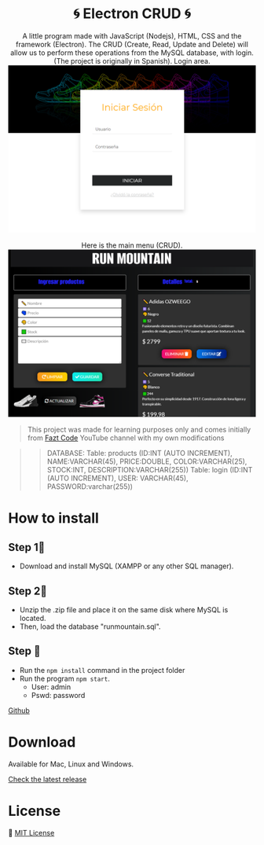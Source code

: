 <h1 align="center">🌀 Electron CRUD 🌀</h1>

<p align="center">
  A little program made with JavaScript (Nodejs), HTML, CSS and the framework (Electron).
The CRUD (Create, Read, Update and Delete) will allow us to perform these operations from the MySQL database, with login. (The project is originally in Spanish).
Login area.
  <img src="./github/img/screen1.png" alt="screenshot" />
</p>

<p align="center">
  Here is the main menu (CRUD).
  <img src="./github/img/screen2.png" alt="screenshot" />
</p>

> This project was made for learning purposes only and comes initially from [Fazt Code](https://www.youtube.com/channel/UCMn28O1sQGochG94HdlthbA) YouTube channel with my own modifications

>> DATABASE: Table: products (ID:INT (AUTO INCREMENT), NAME:VARCHAR(45), PRICE:DOUBLE, COLOR:VARCHAR(25), STOCK:INT, DESCRIPTION:VARCHAR(255))
>> Table: login (ID:INT (AUTO INCREMENT), USER: VARCHAR(45), PASSWORD:varchar(255))

# How to install
## Step 1⃣
* Download and install MySQL (XAMPP or any other SQL manager).
## Step 2⃣
* Unzip the .zip file and place it on the same disk where MySQL is located.
* Then, load the database "runmountain.sql".
## Step 🌳
* Run the `npm install` command in the project folder
* Run the program `npm start`.
  * User: admin
  * Pswd: password

[Github](./github/FUNDING.yml)

# Download
Available for Mac, Linux and Windows.

[Check the latest release](https://github.com/alexa-00/Electron-CRUD)

# License
💜 [MIT License](/LICENSE)
